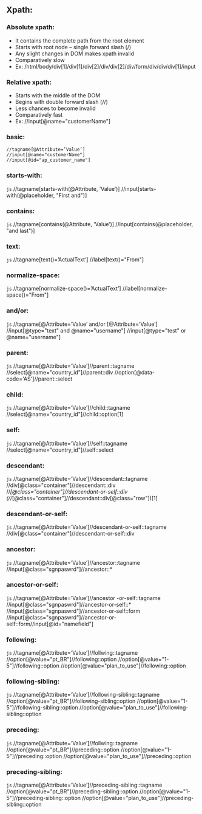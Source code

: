 ## Xpath:

### Absolute xpath:
 - It contains the complete path from the root element 
 - Starts with root node – single forward slash (/)
 - Any slight changes in DOM makes xpath invalid 
 - Comparatively slow
 - Ex: /html/body/div[1]/div[1]/div[2]/div/div[2]/div/form/div/div/div[1]/input


### Relative xpath:
- Starts with the middle of the DOM
- Begins with double forward slash (//)
- Less chances to become invalid
- Comparatively fast
- Ex: //input[@name="customerName"]


### basic:  

    //tagname[@Attribute=’Value’]
    //input[@name="customerName"]
    //input[@id="ap_customer_name"]


### starts-with:  
```js```
    //tagname[starts-with(@Attribute, ’Value’)]
    //input[starts-with(@placeholder, "First and")]


### contains:  
```js```
    //tagname[contains(@Attribute, ’Value’)]
    //input[contains(@placeholder, "and last")]


### text:  
```js```
    //tagname[text()=’ActualText’]
    //label[text()="From"]


### normalize-space:  
```js```
    //tagname[normalize-space()=’ActualText’]
    //label[normalize-space()="From"]


### and/or:  
```js```
    //tagname[@Attribute=’Value’ and/or [@Attribute=’Value’]
    //input[@type="text" and @name="username"]
    //input[@type="test" or @name="username"]


### parent:  
```js```
    //tagname[@Attribute=’Value’]//parent::tagname
    //select[@name="country_id"]//parent::div
    //option[@data-code='AS']//parent::select


### child:  
```js```
    //tagname[@Attribute=’Value’]//child::tagname
    //select[@name="country_id"]//child::option[1]


### self:  
```js```
    //tagname[@Attribute=’Value’]//self::tagname
    //select[@name="country_id"]//self::select


### descendant:  
```js```
    //tagname[@Attribute=’Value’]//descendant::tagname
    //div[@class="container"]//descendant::div
    //*[@class="container"]//descendant-or-self::div
    (//*[@class="container"]//descendant::div[@class="row"])[1]


### descendant-or-self:  
```js```
    //tagname[@Attribute=’Value’]//descendant-or-self::tagname
    //div[@class="container"]//descendant-or-self::div


### ancestor:  
```js```
    //tagname[@Attribute=’Value’]//ancestor::tagname
    //input[@class="sgnpaswrd"]//ancestor::*


### ancestor-or-self:  
```js``` 
    //tagname[@Attribute=’Value’]//ancestor -or-self::tagname
    //input[@class="sgnpaswrd"]//ancestor-or-self::*
    //input[@class="sgnpaswrd"]//ancestor-or-self::form
    //input[@class="sgnpaswrd"]//ancestor-or-self::form//input[@id="namefield"]


### following:  
```js```
    //tagname[@Attribute=’Value’]//follwing::tagname
    //option[@value="pt_BR"]//following::option
    //option[@value="1-5"]//following::option
    //option[@value="plan_to_use"]//following::option


### following-sibling:  
```js```
    //tagname[@Attribute=’Value’]//following-sibling::tagname
    //option[@value="pt_BR"]//following-sibling::option
    //option[@value="1-5"]//following-sibling::option
    //option[@value="plan_to_use"]//following-sibling::option


### preceding:  
```js```
    //tagname[@Attribute=’Value’]//follwing::tagname
    //option[@value="pt_BR"]//preceding::option
    //option[@value="1-5"]//preceding::option
    //option[@value="plan_to_use"]//preceding::option


### preceding-sibling:  
``````js``````
    //tagname[@Attribute=’Value’]//preceding-sibling::tagname
    //option[@value="pt_BR"]//preceding-sibling::option
    //option[@value="1-5"]//preceding-sibling::option
    //option[@value="plan_to_use"]//preceding-sibling::option

